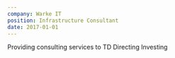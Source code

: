 ```yaml
---
company: Warke IT
position: Infrastructure Consultant
date: 2017-01-01
---
```

Providing consulting services to TD Directing Investing
